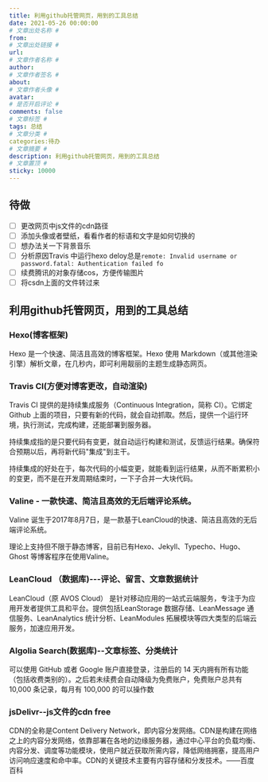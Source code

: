 ```yaml
---
title: 利用github托管网页，用到的工具总结
date: 2021-05-26 00:00:00
# 文章出处名称 #
from: 
# 文章出处链接 #
url: 
# 文章作者名称 #
author:
# 文章作者签名 #
about: 
# 文章作者头像 #
avatar: 
# 是否开启评论 #
comments: false
# 文章标签 #
tags: 总结
# 文章分类 #
categories:待办
# 文章摘要 #
description: 利用github托管网页，用到的工具总结
# 文章置顶 #
sticky: 10000
---
```

## 待做
- [ ] 更改网页中js文件的cdn路径
- [ ] 添加头像或者壁纸，看看作者的标语和文字是如何切换的
- [ ] 想办法关一下背景音乐
- [ ] 分析原因Travis 中运行hexo deloy总是```remote: Invalid username or password.fatal: Authentication failed fo```
- [ ] 续费腾讯的对象存储cos，方便传输图片
- [ ] 将csdn上面的文件转过来

## 利用github托管网页，用到的工具总结

### Hexo(博客框架)
Hexo 是一个快速、简洁且高效的博客框架。Hexo 使用 Markdown（或其他渲染引擎）解析文章，在几秒内，即可利用靓丽的主题生成静态网页。

### Travis CI(方便对博客更改，自动渲染)
Travis CI 提供的是持续集成服务（Continuous Integration，简称 CI）。它绑定 Github 上面的项目，只要有新的代码，就会自动抓取。然后，提供一个运行环境，执行测试，完成构建，还能部署到服务器。

持续集成指的是只要代码有变更，就自动运行构建和测试，反馈运行结果。确保符合预期以后，再将新代码"集成"到主干。

持续集成的好处在于，每次代码的小幅变更，就能看到运行结果，从而不断累积小的变更，而不是在开发周期结束时，一下子合并一大块代码。

### Valine - 一款快速、简洁且高效的无后端评论系统。
Valine 诞生于2017年8月7日，是一款基于LeanCloud的快速、简洁且高效的无后端评论系统。

理论上支持但不限于静态博客，目前已有Hexo、Jekyll、Typecho、Hugo、Ghost 等博客程序在使用Valine。

### LeanCloud （数据库)---评论、留言、文章数据统计
LeanCloud（原 AVOS Cloud） 是针对移动应用的一站式云端服务，专注于为应用开发者提供工具和平台。提供包括LeanStorage 数据存储、LeanMessage 通信服务、LeanAnalytics 统计分析、LeanModules 拓展模块等四大类型的后端云服务，加速应用开发。

### Algolia Search(数据库)--文章标签、分类统计
可以使用 GitHub 或者 Google 账户直接登录，注册后的 14 天内拥有所有功能（包括收费类别的）。之后若未续费会自动降级为免费账户，免费账户总共有 10,000 条记录，每月有 100,000 的可以操作数

### jsDelivr--js文件的cdn free
CDN的全称是Content Delivery Network，即内容分发网络。CDN是构建在网络之上的内容分发网络，依靠部署在各地的边缘服务器，通过中心平台的负载均衡、内容分发、调度等功能模块，使用户就近获取所需内容，降低网络拥塞，提高用户访问响应速度和命中率。CDN的关键技术主要有内容存储和分发技术。——百度百科